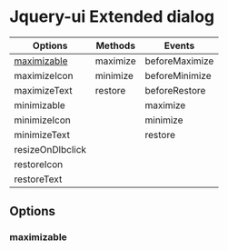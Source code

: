 # Jquery-ui Extended dialog #

Options | Methods | Events
------------- | ------------- | -------------
[maximizable](https://github.com/CrazyTuna/jquery-extendeddialog/blob/master/README.md#options) | maximize | beforeMaximize
maximizeIcon | minimize | beforeMinimize
maximizeText | restore | beforeRestore
minimizable ||maximize
minimizeIcon || minimize
minimizeText || restore
resizeOnDlbclick ||
restoreIcon ||
restoreText ||

## Options ##
### maximizable ###


